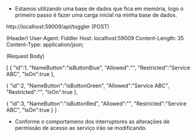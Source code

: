 - Estamos utilizando uma base de dados que fica em memória, logo o primeiro passo é fazer uma carga inicial na minha base de dados.

 http://localhost:59009/api/toggler (POST)

(Header)
User-Agent: Fiddler
Host: localhost:59009
Content-Length: 35
Content-Type: application/json;

(Request Body)

[
{
"id":1,
"NameButton":"isButtonBlue",
"Allowed":"",
"Restricted":"Service ABC",
"IsOn":true
},

{
"id":2,
"NameButton":"isButtonGreen",
"Allowed":"Service ABC",
"Restricted":"",
"IsOn":true
},

{
"id":3,
"NameButton":"isButtonRed",
"Allowed":"",
"Restricted":"Service ABC",
"IsOn":true
}
]

-  Conforme o comportameno dos interruptores as alterações de permissão de acesso ao serviço irão se modificando.

 
